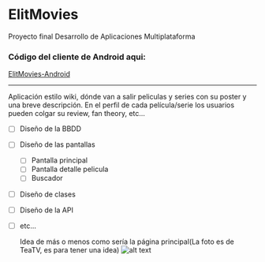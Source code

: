 # ElitMovies
Proyecto final Desarrollo de Aplicaciones Multiplataforma

### Código del cliente de Android aqui:
[ElitMovies-Android](https://github.com/josepm98/ElitMovies-Android)

--------------------------------------------------------------------

Aplicación estilo wiki, dónde van a salir peliculas y series con su poster y una breve descripción. En el perfil de cada película/serie los usuarios pueden colgar su review, fan theory, etc...

- [ ] Diseño de la BBDD
- [ ] Diseño de las pantallas
    - [ ] Pantalla principal
    - [ ] Pantalla detalle pelicula
    - [ ] Buscador
- [ ] Diseño de clases
- [ ] Diseño de la API
- [ ] etc...

  Idea de más o menos como sería la página principal(La foto es de TeaTV, es para tener una idea)
![alt text](https://teatv.net/wp-content/uploads/2017/10/teatv.png)
